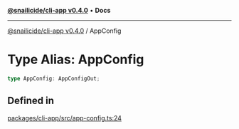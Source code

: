 [**@snailicide/cli-app v0.4.0**](../README.md) • **Docs**

---

[@snailicide/cli-app v0.4.0](../README.md) / AppConfig

# Type Alias: AppConfig

```ts
type AppConfig: AppConfigOut;
```

## Defined in

[packages/cli-app/src/app-config.ts:24](https://github.com/gbtunney/snailicide-monorepo/blob/master/packages/cli-app/src/app-config.ts#L24)
